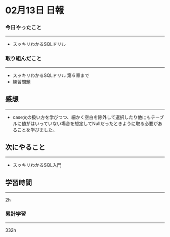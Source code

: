 #  02月13日 日報
###  今日やったこと
---
* スッキリわかるSQLドリル


### 取り組んだこと
---
* スッキリわかるSQLドリル 第６章まで
* 練習問題

##  感想
---
* case文の扱い方を学びつつ、細かく空白を除外して選択したり他にもテーブルに値がはいっていない場合を想定してNullだったときように取る必要があることを学びました。

## 次にやること
---

* スッキリわかるSQL入門


##  学習時間
---

2h

###  累計学習
---

332h

